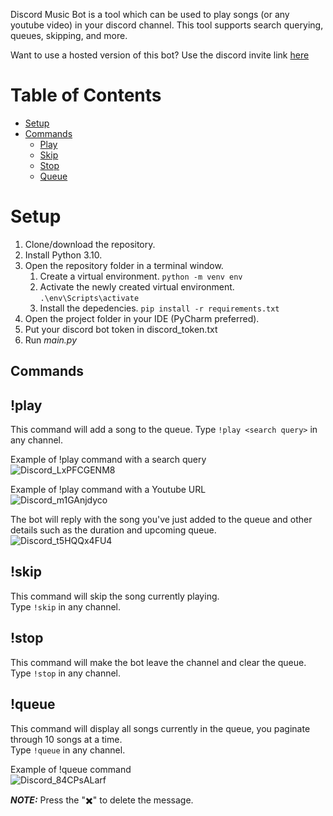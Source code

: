 Discord Music Bot is a tool which can be used to play songs (or any youtube video) in your discord channel. This tool supports search querying, queues, skipping, and more.

Want to use a hosted version of this bot? Use the discord invite link [here](https://discord.com/oauth2/authorize?client_id=1028041338349944832)
# Table of Contents
- [Setup](#setup)
- [Commands](#commands)
  - [Play](#!play)
  - [Skip](#!skip)
  - [Stop](#!stop)
  - [Queue](#!queue)

# Setup
1. Clone/download the repository.
2. Install Python 3.10.
3. Open the repository folder in a terminal window.
   1. Create a virtual environment. ```python -m venv env```
   2. Activate the newly created virtual environment. ```.\env\Scripts\activate```
   3. Install the depedencies. ```pip install -r requirements.txt```
4. Open the project folder in your IDE (PyCharm preferred).
5. Put your discord bot token in discord_token.txt
6. Run *main.py*
## Commands
## !play
This command will add a song to the queue.
Type ```!play <search query>``` in any channel. 

Example of !play command with a search query<br>
![Discord_LxPFCGENM8](https://github.com/Jacobfinn123/Discord-Music-Bot/assets/25854089/fa3d18ec-9d22-477a-9d1d-b1886cbf8d5c)

Example of !play command with a Youtube URL<br>
![Discord_m1GAnjdyco](https://github.com/Jacobfinn123/Discord-Music-Bot/assets/25854089/389fa77f-4b21-4b81-ab4c-43af170647e1)

The bot will reply with the song you've just added to the queue and other details such as the duration and upcoming queue.<br>
![Discord_t5HQQx4FU4](https://github.com/Jacobfinn123/Discord-Music-Bot/assets/25854089/520484e8-8b24-4786-8253-04b48fd32474)


## !skip
This command will skip the song currently playing.<br>
Type ```!skip``` in any channel. 

## !stop
This command will make the bot leave the channel and clear the queue.<br>
Type ```!stop``` in any channel. 

## !queue
This command will display all songs currently in the queue, you paginate through 10 songs at a time.<br>
Type ```!queue``` in any channel. 

Example of !queue command<br>
![Discord_84CPsALarf](https://github.com/Jacobfinn123/Discord-Music-Bot/assets/25854089/db434096-89c6-4ea5-9b6f-2770beeb4e3c)

**_NOTE:_** Press the "✖️" to delete the message.
